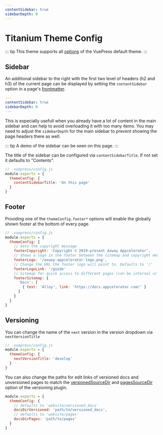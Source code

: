 ```yaml
---
contentSidebar: true
sidebarDepth: 0
---
```


# Titanium Theme Config

::: tip
This theme supports all [options](https://v1.vuepress.vuejs.org/theme/default-theme-config.html) of the VuePress default theme.
:::

## Sidebar

An additional sidebar to the right with the first two level of headers (h2 and h3) of the current page can be displayed by setting the `contentSidebar` option in a page's [frontmatter](https://vuepress.vuejs.org/guide/frontmatter.html).

```yaml
---
contentSidebar: true
sidebarDepth: 0
---
```

This is especially usefull when you already have a lot of content in the main sidebar and can help to avoid overloading it with too many items. You may need to adjust the `sidebarDepth` for the main sidebar to prevent showing the page headers there as well.

::: tip
A demo of the sidebar can be seen on this page.
:::

The title of the sidebar can be configured via `contentSidebarTitle`. If not set it defaults to "Contents".

```js
// .vuepress/config.js
module.exports = {
  themeConfig: {
    contentSidebarTitle: 'On this page'
  }
}
```

## Footer

Providing one of the `themeConfig.footer*` options will enable the globally shown footer at the bottom of every page.

```js
// .vuepress/config.js
module.exports = {
  themeConfig: {
    // Sets the copyright message
    footerCopyright: 'Copyright © 2019-present Axway Appcelerator',
    // Shows a logo in the footer between the sitemap and copyright message
    footerLogo: '/axway-appcelerator-logo.png',
    // Change the URL the footer logo will point to. Defaults to '/'
    footerLogoLink: '/guide'
    // Sitemap for quick access to different pages (can be internal or external)
    footerSitemap: {
      'Docs': [
        { text: 'Alloy', link: 'https://docs.appcelerator.com/' }
      ]
    }
  }
}
```

## Versioning

You can change the name of the `next` version in the version dropdown via `nextVersionTitle`

```js
// .vuepress/config.js
module.exports = {
  themeConfig: {
    nextVersionTitle: 'develop'
  }
}
```

You can also change the paths for edit links of versioned docs and unversioned pages to match the [versionedSourceDir](../plugins/versioning-plugin.md#versionedsourcedir) and [pagesSourceDir](../plugins/versioning-plugin.md#pagessourcedir) option of the versioning plugin.

```js
module.exports = {
  themeConfig: {
    // defaults to 'website/versioned_docs'
    docsDirVersioned: 'path/to/versioned_docs',
    // defaults to 'website/pages'
    docsDirPages: 'path/to/pages'
  }
}
```

